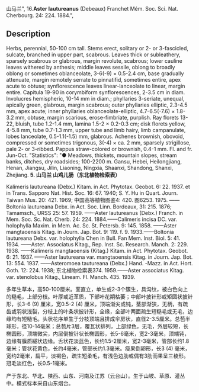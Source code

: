 山马兰",
16.**Aster lautureanus** (Debeaux) Franchet Mém. Soc. Sci. Nat. Cherbourg. 24: 224. 1884.",

## Description
Herbs, perennial, 50-100 cm tall. Stems erect, solitary or 2- or 3-fascicled, sulcate, branched in upper part, scabrous. Leaves thick or subleathery, sparsely scabrous or glabrous, margin revolute, scabrous; lower cauline leaves withered by anthesis; middle leaves sessile, oblong to broadly oblong or sometimes oblanceolate, 3-6(-9) × 0.5-2.4 cm, base gradually attenuate, margin remotely serrate to pinnatifid, sometimes entire, apex acute to obtuse; synflorescence leaves linear-lanceolate to linear, margin entire. Capitula 19-90 in corymbiform synflorescences, 2-3.5 cm in diam. Involucres hemispheric, 10-14 mm in diam.; phyllaries 3-seriate, unequal, apically green, glabrous, margin scabrous; outer phyllaries elliptic, 2.3-4.5 mm, apex acute; inner phyllaries oblanceolate-elliptic, 4.7-6.5(-7.6) × 1.8-3.2 mm, obtuse, margin scarious, erose-fimbriate, purplish. Ray florets 13-22, bluish, tube 1.2-1.4 mm, lamina 1.5-2 × 0.2-0.3 cm; disk florets yellow, 4-5.8 mm, tube 0.7-1.3 mm, upper tube and limb hairy, limb campanulate, lobes lanceolate, 0.5-1.1(-1.5) mm, glabrous. Achenes brownish, obovoid, compressed or sometimes trigonous, 3(-4) × ca. 2 mm, sparsely strigillose, pale 2- or 3-ribbed. Pappus straw-colored or brownish, 0.4-1 mm. Fl. and fr. Jun-Oct.
  "Statistics": "● Meadows, thickets, mountain slopes, stream banks, ditches, dry roadsides; 100-2200 m. Gansu, Hebei, Heilongjiang, Henan, Jiangsu, Jilin, Liaoning, Ningxia, Shaanxi, Shandong, Shanxi, Zhejiang.
**5. 山马兰 山鸡儿肠（东北植物检索表）**

Kalimeris lautureana (Debx.) Kitam. in Act. Phytotax. Geobot. 6: 22. 1937. et in Trans. Sapporo Nat. Hist. Soc. 16: 67. 1940; S. Y. Hu in Quart. Journ. Taiwan Mus. 20: 421. 1969; 中国高等植物图鉴4: 420. 图6253. 1975. ——Boltonia lautureana Debx. in Act. Soc. Linn. Bordeaux, 31: 215. 1876; Tamamsch., URSS 25: 57. 1959. ——Aster lautureanus (Debx.) Franch. in Mem. Soc. Sc. Nat. Cherb. 24: 224. 1884.——Calimeris incisa DC. var. holophylla Maxim. in Mem. Ac. Sc. St. Petersb. 9: 145. 1858. ——Aster mangtaoensis Kitag. in Journ. Jap. Bot. 9: 119. f. 9. 1933.——Boltonia lautureana Debx. var. holophylla Chen in Bull. Fan Mem. Inst. Biol. 5: 41. 1934. ——Aster. Associatus Kitag., Rep. Inst. Sc. Research. Manch. 2: 229. 1938. ——Kalimeris mangtaoensis (Kitag.) Kitam. in Act. Phytotax. Geobot. 6: 21. 1937. ——Aster lautureana var. mangtaoensis Kitag. in Journ. Jap. Bot. 13: 554. 1937. ——Asteromoea tautureana (Debx.) Hand. -Mazz. in Act. Hort. Goth. 12: 224. 1938; 东北植物检索表374. 1959.——Aster associatus Kitag. var. stenolobus Kitag., Lineam. Fl. Manch. 435. 1939.

多年生草本，高50-100厘米。茎直立，单生或2-3个簇生，具沟纹，被白色向上的糙毛，上部分枝。叶厚或近革质，下部叶花期枯萎；中部叶披针形或矩圆状披针形，长3-6 (9) 厘米，宽0.5-2 (4) 厘米，顶端渐尖或钝，茎部渐狭，无柄，有疏齿或羽状浅裂，分枝上的叶条状披针形，全缘，全部叶两面疏生短糙毛或无毛，边缘均有短糙毛。头状花序单生于分枝顶端且排成伞房状，直径2-3.5厘米。总苞半球形，径10-14毫米；总苞片3层，覆瓦状排列，上部绿色，无毛，外层较短，长椭圆形，顶端微尖，内层倒披针状长椭圆形，长5-6毫米，宽2-3毫米，顶端钝，边缘有膜质繸状边缘。舌状花淡蓝色，长约1.5-2厘米，宽2-3毫米，管部长约1.8毫米；管状花黄色，长约4毫米，管部长约1.3毫米。瘦果倒卵形，长3 (4) 毫米，宽约2毫米，扁平，淡褐色，疏生短柔毛，有浅色边肋或偶有3肋而果呈三棱形。冠毛淡红色，长0.5-1毫米。

产于东北、华北、陕西、山东、河南及江苏（云台山）。生于山坡、草原、灌丛中。模式标本采自山东烟台。

